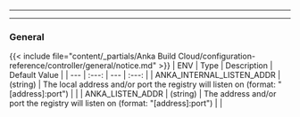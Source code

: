 
---
---
### General
{{< include file="content/_partials/Anka Build Cloud/configuration-reference/controller/general/notice.md" >}}
| ENV | Type | Description | Default Value |
| --- | :---: | --- | :---: |
| ANKA_INTERNAL_LISTEN_ADDR | (string) | The local address and/or port the registry will listen on (format: "[address]:port") |  |
| ANKA_LISTEN_ADDR | (string) | The address and/or port the registry will listen on (format: "[address]:port") |  |
